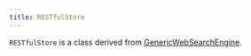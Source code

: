 ```yaml
---
title: RESTfulStore
---
```


`RESTfulStore` is a class derived from <a href="GenericWebSearchEngine">GenericWebSearchEngine</a>.

